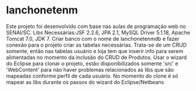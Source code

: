 lanchonetenm
============
Este projeto foi desenvolvido com base nas aulas de programação web no SENAI/SC. Libs Necessárias:JSF 2.2.6, JPA 2.1, MySQL Driver 5.1.18, Apache Tomcat 7.0, JDK 7. Criar banco com o nome de lanchonetenmdb e fazer conexão para o projeto criar as tabelas necessárias. Trata-se de um CRUD somente, então nas tabelas usuário e loja tem que inserir info para serem alimentadas no momento da inclusão do CRUD de Produtos. Usar o wizard do Eclipse para clonar o projeto, estão disponibilizados somente 'src' e 'WebContent' para não haver problemas relacionados as libs que são mapeadas conforme perfil de cada usuário. No momento do clone é só mapear as libs durante os passos do wizard do Eclipse/Netbeans
